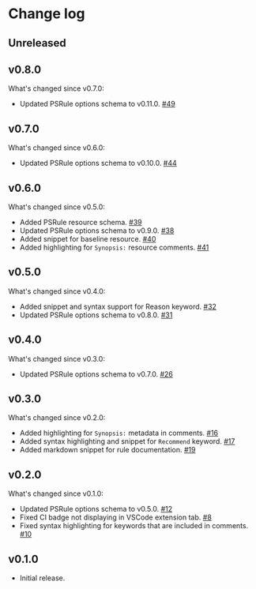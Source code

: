 # Change log

## Unreleased

## v0.8.0

What's changed since v0.7.0:

- Updated PSRule options schema to v0.11.0. [#49](https://github.com/BernieWhite/PSRule-vscode/issues/49)

## v0.7.0

What's changed since v0.6.0:

- Updated PSRule options schema to v0.10.0. [#44](https://github.com/BernieWhite/PSRule-vscode/issues/44)

## v0.6.0

What's changed since v0.5.0:

- Added PSRule resource schema. [#39](https://github.com/BernieWhite/PSRule-vscode/issues/39)
- Updated PSRule options schema to v0.9.0. [#38](https://github.com/BernieWhite/PSRule-vscode/issues/38)
- Added snippet for baseline resource. [#40](https://github.com/BernieWhite/PSRule-vscode/issues/40)
- Added highlighting for `Synopsis:` resource comments. [#41](https://github.com/BernieWhite/PSRule-vscode/issues/41)

## v0.5.0

What's changed since v0.4.0:

- Added snippet and syntax support for Reason keyword. [#32](https://github.com/BernieWhite/PSRule-vscode/issues/32)
- Updated PSRule options schema to v0.8.0. [#31](https://github.com/BernieWhite/PSRule-vscode/issues/31)

## v0.4.0

What's changed since v0.3.0:

- Updated PSRule options schema to v0.7.0. [#26](https://github.com/BernieWhite/PSRule-vscode/issues/26)

## v0.3.0

What's changed since v0.2.0:

- Added highlighting for `Synopsis:` metadata in comments. [#16](https://github.com/BernieWhite/PSRule-vscode/issues/16)
- Added syntax highlighting and snippet for `Recommend` keyword. [#17](https://github.com/BernieWhite/PSRule-vscode/issues/17)
- Added markdown snippet for rule documentation. [#19](https://github.com/BernieWhite/PSRule-vscode/issues/19)

## v0.2.0

What's changed since v0.1.0:

- Updated PSRule options schema to v0.5.0. [#12](https://github.com/BernieWhite/PSRule-vscode/issues/12)
- Fixed CI badge not displaying in VSCode extension tab. [#8](https://github.com/BernieWhite/PSRule-vscode/issues/8)
- Fixed syntax highlighting for keywords that are included in comments. [#10](https://github.com/BernieWhite/PSRule-vscode/issues/10)

## v0.1.0

- Initial release.

